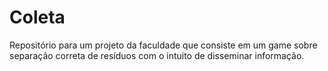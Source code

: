 # Coleta
Repositório para um projeto da faculdade que consiste em um game sobre separação correta de resíduos com o intuito de disseminar informação.
